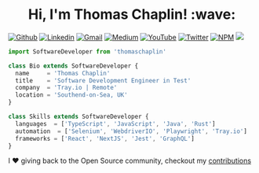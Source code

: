 <h1 align="center">Hi, I'm Thomas Chaplin! :wave:</h1>

[![Github](https://img.shields.io/badge/-Github-000?style=flat&logo=Github&logoColor=white)](https://github.com/thomaschaplin)
[![Linkedin](https://img.shields.io/badge/-LinkedIn-blue?style=flat&logo=Linkedin&logoColor=white)](https://www.linkedin.com/in/thomas-chaplin/)
[![Gmail](https://img.shields.io/badge/-Gmail-c14438?style=flat&logo=Gmail&logoColor=white)](mailto:thomaschaplin@outlook.com)
[![Medium](https://img.shields.io/badge/-Medium-black?style=flat&logo=Medium&logoColor=white)](https://thomaschaplin.medium.com/)
[![YouTube](https://img.shields.io/badge/-Youtube-red?style=flat&logo=Youtube&logoColor=white)](https://www.youtube.com/channel/UCgrsESnTqiMw37T-Xh5FW-g)
[![Twitter](https://img.shields.io/badge/-Twitter-blue?style=flat&logo=Twitter&logoColor=white)](https://twitter.com/ThomasChaplin_)
[![NPM](https://img.shields.io/badge/-npm-white?style=flat&logo=npm&logoColor=black)](https://www.npmjs.com/~thomaschaplin)
[![](https://komarev.com/ghpvc/?username=thomaschaplin)](https://github.com/thomaschaplin)

```ts
import SoftwareDeveloper from 'thomaschaplin'

class Bio extends SoftwareDeveloper {
  name     = 'Thomas Chaplin'
  title    = 'Software Development Engineer in Test'
  company  = 'Tray.io | Remote'
  location = 'Southend-on-Sea, UK'
}

class Skills extends SoftwareDeveloper {
  languages  = ['TypeScript', 'JavaScript', 'Java', 'Rust']
  automation  = ['Selenium', 'WebdriverIO', 'Playwright', 'Tray.io']
  frameworks = ['React', 'NextJS', 'Jest', 'GraphQL']
}
```

I :heart: giving back to the Open Source community, checkout my [contributions](contributions.md)
